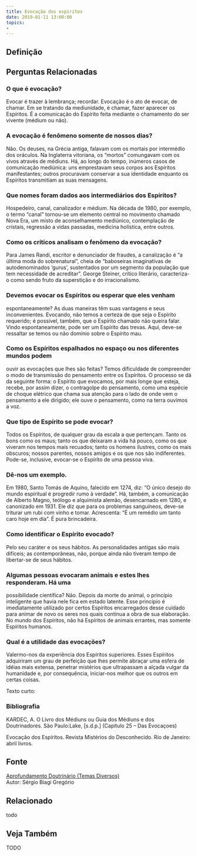 ```yaml
---
title: Evocação dos espíritos
date: 2019-01-11 13:00:00
topics: 
- 
---
```


## Definição


## Perguntas Relacionadas

### O que é evocação?
Evocar é trazer à lembrança; recordar. Evocação é o ato de
evocar, de chamar. Em se tratando da mediunidade, é chamar, fazer
aparecer os Espíritos. É a comunicação do Espírito feita mediante o
chamamento do ser vivente (médium ou não).

### A evocação é fenômeno somente de nossos dias?
Não. Os deuses, na Grécia antiga, falavam com os mortais por intermédio
dos oráculos. Na Inglaterra vitoriana, os “mortos” comungavam com os
vivos através de médiuns. Há, ao longo do tempo, inúmeros casos de
comunicação mediúnica: uns emprestavam seus corpos aos Espíritos
manifestantes; outros procuravam conservar a sua identidade enquanto os
Espíritos transmitiam as suas mensagens.

### Que nomes foram dados aos intermediários dos Espíritos?
Hospedeiro, canal, canalizador e médium. Na década de 1980, por exemplo,
o termo “canal” tornou-se um elemento central no movimento chamado Nova
Era, um misto de aconselhamento mediúnico, contemplação de cristais,
regressão a vidas passadas, medicina holística, entre outros.

### Como os críticos analisam o fenômeno da evocação?
Para James Randi, escritor e denunciador de fraudes, a canalização é “a
última moda do sobrenatural”, cheia de “baboseiras imaginativas de
autodenominados ‘gurus’, sustentados por um segmento da população que
tem necessidade de acreditar”. George Steiner, crítico literário,
caracteriza-o como sendo fruto da superstição e do irracionalismo.

### Devemos evocar os Espíritos ou esperar que eles venham
espontaneamente?
As duas maneiras têm suas vantagens e seus inconvenientes. Evocando, não
temos a certeza de que seja o Espírito requerido; é possível, também,
que o Espírito chamado não queira falar. Vindo espontaneamente, pode ser
um Espírito das trevas. Aqui, deve-se ressaltar se temos ou não domínio
sobre o Espírito mau.

### Como os Espíritos espalhados no espaço ou nos diferentes mundos podem
ouvir as evocações que lhes são feitas?
Temos dificuldade de compreender o modo de transmissão do pensamento
entre os Espíritos. O processo se dá da seguinte forma: o Espírito que
evocamos, por mais longe que esteja, recebe, por assim dizer, o
contragolpe do pensamento, como uma espécie de choque elétrico que chama
sua atenção para o lado de onde vem o pensamento a ele dirigido; ele
ouve o pensamento, como na terra ouvimos a voz.

### Que tipo de Espírito se pode evocar?
Todos os Espíritos, de qualquer grau da escala a que pertençam. Tanto os
bons como os maus; tanto os que deixaram a vida há pouco, como os que
viveram nos tempos mais recuados; tanto os homens ilustres, como os mais
obscuros; nossos parentes, nossos amigos e os que nos são indiferentes.
Pode-se, inclusive, evocar-se o Espírito de uma pessoa viva.
### Dê-nos um exemplo.

Em 1980, Santo Tomás de Aquino, falecido em 1274, diz: “O único desejo
do mundo espiritual é progredir rumo à verdade”. Há, também, a
comunicação de Alberto Magno, teólogo e alquimista alemão, desencarnado
em 1280, e canonizado em 1931. Ele diz que para os problemas sanguíneos,
deve-se triturar um rubi com vinho e tomar. Acrescenta: “É um remédio um
tanto caro hoje em dia”. É pura brincadeira.

### Como identificar o Espírito evocado?
Pelo seu caráter e os seus hábitos. As personalidades antigas são mais
difíceis; as contemporâneas, não, porque ainda não tiveram tempo de
libertar-se de seus hábitos.

### Algumas pessoas evocaram animais e estes lhes responderam. Há uma
possibilidade científica?
Não. Depois da morte do animal, o princípio inteligente que havia nele
fica em estado latente. Esse princípio é imediatamente utilizado por
certos Espíritos encarregados desse cuidado para animar de novo os seres
nos quais continua a obra de sua elaboração. No mundo dos Espíritos, não
há Espíritos de animais errantes, mas somente Espíritos humanos.

### Qual é a utilidade das evocações?
Valermo-nos da experiência dos Espíritos superiores. Esses Espíritos
adquiriram um grau de perfeição que lhes permite abraçar uma esfera de
idéias mais extensa, penetrar mistérios que ultrapassam a alçada vulgar
da humanidade e, por consequência, iniciar-nos melhor que os outros em
certas coisas.



Texto curto:


### Bibliografia
KARDEC, A. O Livro dos Médiuns ou Guia dos Médiuns e dos
Doutrinadores. São Paulo:Lake, \[s.d.p.\] (Capítulo 25 – Das
Evocaçoes)

Evocação dos Espíritos. Revista Mistérios do Desconhecido. Rio de
Janeiro: abril livros.

## Fonte
[Aprofundamento Doutrinário (Temas Diversos)](https://sites.google.com/view/aprofundamentodoutrinario/evocação-dos-espíritos)  
Autor: Sérgio Biagi Gregório



## Relacionado
todo

## Veja Também
TODO


